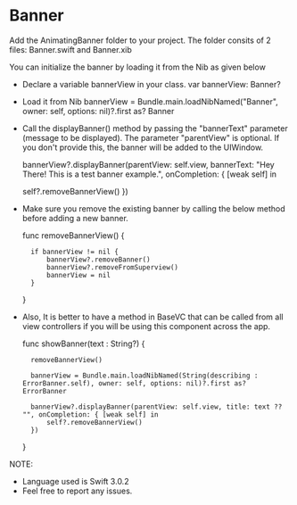 # Banner

Add the AnimatingBanner folder to your project. The folder consits of 2 files: Banner.swift and Banner.xib


You can initialize the banner by loading it from the Nib as given below

- Declare a variable bannerView in your class.
    var bannerView: Banner?

- Load it from Nib 
    bannerView = Bundle.main.loadNibNamed("Banner", owner: self, options: nil)?.first as? Banner


- Call the displayBanner() method by passing the "bannerText" parameter (message to be displayed). The parameter "parentView" is optional. If you don't provide this, the banner will be added to the UIWindow.
    
    bannerView?.displayBanner(parentView: self.view, bannerText: "Hey There! This is a test banner example.", onCompletion: { [weak self] in

    self?.removeBannerView()
    })



- Make sure you remove the existing banner by calling the below method before adding a new banner.

    func removeBannerView() {

        if bannerView != nil {
            bannerView?.removeBanner()
            bannerView?.removeFromSuperview()
            bannerView = nil
        }
    }



- Also, It is better to have a method in BaseVC that can be called from all view controllers if you will be using this component across the app.


    func showBanner(text : String?) {

        removeBannerView()

        bannerView = Bundle.main.loadNibNamed(String(describing : ErrorBanner.self), owner: self, options: nil)?.first as? ErrorBanner

        bannerView?.displayBanner(parentView: self.view, title: text ?? "", onCompletion: { [weak self] in
            self?.removeBannerView()
        })
    }


NOTE:
- Language used is Swift 3.0.2
- Feel free to report any issues.

